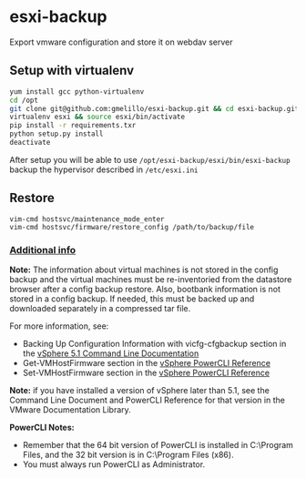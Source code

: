# esxi-backup
Export vmware configuration and store it on webdav server

## Setup with virtualenv

```bash
yum install gcc python-virtualenv
cd /opt
git clone git@github.com:gmelillo/esxi-backup.git && cd esxi-backup.git
virtualenv esxi && source esxi/bin/activate
pip install -r requirements.txr
python setup.py install
deactivate
```

After setup you will be able to use ```/opt/esxi-backup/esxi/bin/esxi-backup``` backup the hypervisor described in ```/etc/esxi.ini```

## Restore

```
vim-cmd hostsvc/maintenance_mode_enter
vim-cmd hostsvc/firmware/restore_config /path/to/backup/file

```

### [Additional info](https://kb.vmware.com/selfservice/microsites/search.do?language=en_US&cmd=displayKC&externalId=2042141)

**Note:** The information about virtual machines is not stored in the config backup and the virtual machines must be re-inventoried from the datastore browser after a config backup restore. Also, bootbank information is not stored in a config backup. If needed, this must be backed up and downloaded separately in a compressed tar file.

For more information, see:
  - Backing Up Configuration Information with vicfg-cfgbackup section in the [vSphere 5.1 Command Line Documentation](http://pubs.vmware.com/vsphere-51/topic/com.vmware.vcli.examples.doc/cli_manage_hosts.4.4.html)
  - Get-VMHostFirmware section in the [vSphere PowerCLI Reference](http://pubs.vmware.com/vsphere-51/topic/com.vmware.powercli.cmdletref.doc/Get-VMHostFirmware.html)
  - Set-VMHostFirmware section in the [vSphere PowerCLI Reference](http://pubs.vmware.com/vsphere-51/topic/com.vmware.powercli.cmdletref.doc/Set-VMHostFirmware.html)

**Note:** if you have installed  a version of vSphere later than 5.1, see the Command Line Document and PowerCLI Reference for that version in the VMware Documentation Library.

**PowerCLI Notes:**
  - Remember that the 64 bit version of PowerCLI is installed in C:\Program Files, and the 32 bit version is in C:\Program Files (x86).
  - You must always run PowerCLI as Administrator.
